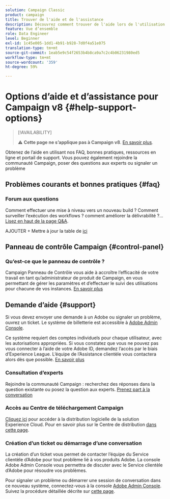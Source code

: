 ```yaml
---
solution: Campaign Classic
product: campaign
title: Trouver de l'aide et de l'assistance
description: Découvrez comment trouver de l'aide lors de l'utilisation de Campaign v8
feature: Vue d’ensemble
role: Data Engineer
level: Beginner
exl-id: 1c45e005-1dd1-4b91-b928-7d0f4a51e075
translation-type: tm+mt
source-git-commit: 1eab5e9c54f2653b4b8ca9a7c2c4b06231980ed5
workflow-type: tm+mt
source-wordcount: '359'
ht-degree: 59%

---
```


# Options d’aide et d’assistance pour Campaign v8 {#help-support-options}


>[!AVAILABILITY]
>
> :warning: **Cette page ne s’applique pas à Campaign v8**. [En savoir plus](campaign-faq.md).


Obtenez de l’aide en utilisant nos FAQ, bonnes pratiques, ressources en ligne et portail de support. Vous pouvez également rejoindre la communauté Campaign, poser des questions aux experts ou signaler un problème

## Problèmes courants et bonnes pratiques {#faq}

### Forum aux questions

Comment effectuer une mise à niveau vers un nouveau build ? Comment surveiller l’exécution des workflows ? comment améliorer la délivrabilité ?... [Lisez en haut de la page Q&amp;A](campaign-faq.md).

AJOUTER + Mettre à jour la table de [ici](https://experienceleague.adobe.com/docs/campaign-classic/using/getting-started/support.html?lang=en#faq)

## Panneau de contrôle Campaign {#control-panel}

### Qu’est-ce que le panneau de contrôle ?

Campaign Panneau de Contrôle vous aide à accroître l’efficacité de votre travail en tant qu’administrateur de produit de Campaign, en vous permettant de gérer les paramètres et d’effectuer le suivi des utilisations pour chacune de vos instances.
[En savoir plus](../config/self-service.md)

## Demande d’aide {#support}

Si vous devez envoyer une demande à un Adobe ou signaler un problème, ouvrez un ticket. Le système de billetterie est accessible à [Adobe Admin Console](https://adminConsole.adobe.com/overview).

Ce système requiert des comptes individuels pour chaque utilisateur, avec les autorisations appropriées. Si vous constatez que vous ne pouvez pas vous connecter à l’aide de votre Adobe ID, demandez l’accès par le biais d’Experience League. L’équipe de l’Assistance clientèle vous contactera alors dès que possible. [En savoir plus](https://helpx.adobe.com/fr/enterprise/using/support-for-experience-cloud.html)

### Consultation d’experts

Rejoindre la communauté Campaign : recherchez des réponses dans la question existante ou posez la question aux experts. [Prenez part à la conversation](https://experienceleaguecommunities.adobe.cadobe-campaign-classic/ct-p/adobe-campaign-classic-community)

### Accès au Centre de téléchargement Campaign

[Cliquez ici](https://experience.adobe.com/#/downloads/content/software-distribution/en/campaign.html) pour accéder à la distribution logicielle de la solution Experience Cloud.
Pour en savoir plus sur le Centre de distribution [dans cette page](https://docs.adobe.com/content/heexperience-cloud/software-distribution/home.html?lang=fr).

### Création d’un ticket ou démarrage d’une conversation

La création d’un ticket vous permet de contacter l’équipe du Service clientèle d’Adobe pour tout problème lié à vos produits Adobe. La console Adobe Admin Console vous permettra de discuter avec le Service clientèle d’Adobe pour résoudre vos problèmes.

Pour signaler un problème ou démarrer une session de conversation dans ce nouveau système, connectez-vous à la console [Adobe Admin Console](https://adminConsole.adobe.com/overview). Suivez la procédure détaillée décrite sur [cette page](https://helpx.adobe.com/enterprise/using/support-for-experience-cloud.html).
